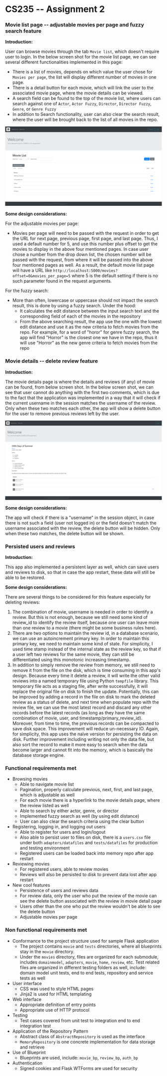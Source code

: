 # CS235 -- Assignment 2

### Movie list page -- adjustable movies per page and fuzzy search feature

**Introduction:**

User can browse movies through the tab `Movie list`, which doesn't require user to login. In the below screen shot for the movie list page, we can see several different functionalities implemented in this page:

- There is a list of movies, depends on which value the user chose for `Movies per page`, the list will display different number of movies in one page.
- There is a detail button for each movie, which will link the user to the associated movie page, where the movie details can be viewed.
- A search field can be found to the top of the movie list, where users can search against one of `Actor`, `Actor Fuzzy`, `Director`, `Director Fuzzy`, `Genre`, or `Genre Fuzzy`
- In addition to Search functionality, user can also clear the search result, where the user will be brought back to the list of all movies in the repo.

![image-20201010182844213](image-20201010182844213.png)



**Some design considerations:**

For the adjustable movies per page:

- Movies per page will need to be passed with the request in order to get the URL for next page, previous page, first page, and last page. Thus, I used a default number for 5, and use this number plus offset to get the movies to display in the above four mentioned pages. In case user chose a number from the drop down list, the chosen number will be passed with the request, from where it will be passed into the above four mentioned pages as well. As a result, the default movie list page will have a URL like `http://localhost:5000/movies?offset=0&movies_per_page=5` where 5 is the default setting if there is no such parameter found in the request arguments.

For the fuzzy search:

- More than often, lowercase or uppercase should not impact the search result, this is done by using a fuzzy search. Under the hood:
  - It calculates the edit distance between the input search text and the corresponding field of each of the movies in the repository
  - From the above searching result, the app use the one with the lowest edit distance and use it as the new criteria to fetch movies from the repo. For example, for a word of "horor" for genre fuzzy search, the app will find "Horror" is the closest one we have in the repo, thus it will use "Horror" as the new genre criteria to fetch movies from the repo

### Movie details -- delete review feature

**Introduction:**

The movie details page is where the details and reviews (if any) of movie can be found, from below screen shot. In the below screen shot, we can see that user cannot do anything with the first two comments, which is due to the fact that the application was implemented in a way that it will check if the current username in the session matches the username of the review. Only when these two matches each other, the app will show a delete button for the user to remove previous reviews left by the user.

![image-20201010184000908](image-20201010184000908.png)



**Some design considerations:**

The app will check if there is a "username" in the session object, in case there is not such a field (user not logged in) or the field doesn't match the username associated with the review, the delete button will be hidden. Only when these two matches, the delete button will be shown.

### Persisted users and reviews

**Introduction:**

This app also implemented a persistent layer as well, which can save users and reviews to disk, so that in case the app restart, these data will still be able to be restored.

**Some design considerations:**

There are several things to be considered for this feature especially for deleting reviews:

1. The combination of movie, username is needed in order to identify a review. But this is not enough, because we still need some kind of review_id to identify the review itself, because one user can leave more than one review to a movie (there might be some business rules here).
2. There are two options to maintain the review id, in a database scenario, we can use an autoincrement primary key. In order to maintain this primary key, we need to maintain some kind of state. For simplicity, I used time stamp instead of the internal state as the review key, so that if a user left two reviews for the same movie, they can still be differentiated using this monotonic increasing timestamp.
3. In addition to simply remove the review from memory, we still need to remove it from the file on the disk, which is time consuming in this app's design. Because every time it delete a review, it will write the other valid reviews into a named temporary file  using Python `tempfile` library. This temporary file acts as a staging file, after write successfully,  it will replace the original file on disk to finish the update. Potentially, this can be improved by adding a record in the file on disk to mark the deleted review as a status of delete, and next time when populate repo with the review file, we can use the most latest record and discard any other records before the latest records (as long as they have the same combination of movie, user, and timestamp/primary_review_id). Moreover, from time to time, the previous records can be compacted to save disk space. This improvement will reduce un-necessary IO. Again, for simplicity, this app uses the naïve version for persisting the data on disk. Further improvement including writing not only the data file, but also sort the record to make it more easy to search when the data become larger and cannot fit into the memory, which is basically the database storage engine.

### Functional requirements met

- Browsing movies
    - Able to navigate movie list
    - Pagination, properly calculate previous, next, first, and last page, which is adjustable as well
    - For each movie there is a hyperlink to the movie details page, where the review listed as well
    - Able to search by either actor, genre, or director
    - Implemented fuzzy search as well (by using edit distance)
    - User can also clear the search criteria using the clear button
- Registering, logging in, and logging out users
    - Able to register for users and login/logout
    - Also able to persist user to files on disk, there is a `users.csv` file under both `adapters/datafiles` and `tests/datafiles` for production and testing environment
    - Registered users can be loaded back into memory repo after app restart
- Reviewing movies
    - For registered users, able to review movies
    - Reviews will also be persisted to disk to prevent data lost after app restart
- New cool features
    - Persistence of users and reviews data
    - For review data, only the user who put the review of the movie can see the delete button associated with the review in movie detail page
    - Users other than the one who put the review wouldn't be able to see the delete button
    - Adjustable movies per page

### Non functional requirements met
- Conformance to the project structure used for sample Flask application
    - The project contains `movie` and `tests` directories, where all blueprints stay in the `movie` directory.
    - Under the `movies` directory, files are organized for each submodule, includes `domainmodel`, `adapters`, `movie`, `home`, `review`, etc. Test related files are organized in different testing folders as well, include: domain model unit tests, end to end tests, repository and service tests as well
- User interface
    - CSS was used to style HTML pages
    - Jinja2 is used for HTML templating
- Web interface
    - Appropriate definition of entry points
    - Appropriate use of HTTP protocol
- Testing
    - Test cases covered from unit test to integration end to end integration test
- Application of the Repository Pattern
    - Abstract class of `AbstractRepository` is used as the interface
    - `MemoryRepository` is one concrete implementation for data storage and retrieve
- Use of Blueprint
    - Blueprints are used, include: `movie_bp`, `review_bp`, `auth_bp`
- Authentication
    - Signed cookies and Flask WTForms are used for security